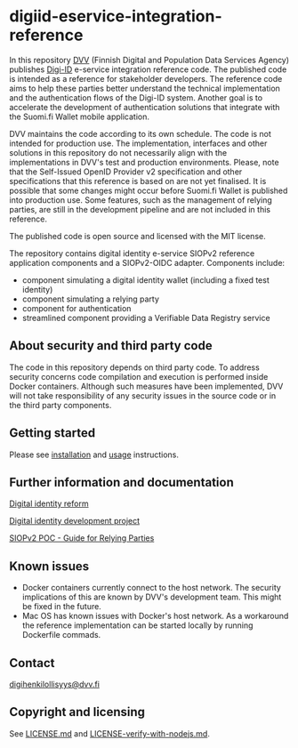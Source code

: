 # digiid-eservice-integration-reference

In this repository [DVV](https://dvv.fi) (Finnish Digital and Population Data Services Agency) publishes [Digi-ID](https://wiki.dvv.fi/x/Zrc_CQ) e-service integration reference code. The published code is intended as a reference for stakeholder developers. The reference code aims to help these parties better understand the technical implementation and the authentication flows of the Digi-ID system. Another goal is to accelerate the development of authentication solutions that integrate with the Suomi.fi Wallet mobile application.

DVV maintains the code according to its own schedule. The code is not intended for production use. The implementation, interfaces and other solutions in this repository do not necessarily align with the implementations in DVV's test and production environments. Please, note that the Self-Issued OpenID Provider v2 specification and other specifications that this reference is based on are not yet finalised. It is possible that some changes might occur before Suomi.fi Wallet is published into production use. Some features, such as the management of relying parties, are still in the development pipeline and are not included in this reference.

The published code is open source and licensed with the MIT license.

The repository contains digital identity e-service SIOPv2 reference application components and a SIOPv2-OIDC adapter. Components include:
- component simulating a digital identity wallet (including a fixed test identity)
- component simulating a relying party
- component for authentication
- streamlined component providing a Verifiable Data Registry service

## About security and third party code

The code in this repository depends on third party code. To address security concerns code compilation and execution is performed inside Docker containers. Although such measures have been implemented, DVV will not take responsibility of any security issues in the source code or in the third party components.

## Getting started

Please see [installation](docs/INSTALL.md) and [usage](docs/USAGE.md) instructions.

## Further information and documentation

[Digital identity reform](https://dvv.fi/en/digital-identity-reform)

[Digital identity development project](https://wiki.dvv.fi/x/Zrc_CQ)

[SIOPv2 POC - Guide for Relying Parties](https://wiki.dvv.fi/x/CoqVCg)

## Known issues

- Docker containers currently connect to the host network. The security implications of this are known by DVV's development team. This might be fixed in the future.
- Mac OS has known issues with Docker's host network. As a workaround the reference implementation can be started locally by running Dockerfile commads.

## Contact

[digihenkilollisyys@dvv.fi](mailto:digihenkilollisyys@dvv.fi)

## Copyright and licensing

See [LICENSE.md](LICENSE.md) and [LICENSE-verify-with-nodejs.md](LICENSE-verify-with-nodejs.md).

